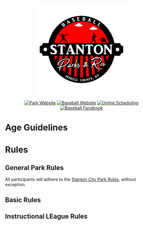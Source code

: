 <p align="center">
  <img src="../../../Assets/Images/Logos/Baseball-1_1-Color-Transparent-Logo.png" alt="Baseball Logo" width="300"/>
</p>

<center>

[![Park Website](https://img.shields.io/badge/park_website-77a459?style=for-the-badge&logo=About.me&logoColor=white)](https://www.stantonky.gov/parks/)  [![Baseball Website](https://img.shields.io/badge/baseball_website-FF0000?style=for-the-badge&logo=About.me&logoColor=white)](https://www.stantonky.gov/park-baseball/)  [![Online Scheduling](https://img.shields.io/badge/online_scheduling-3e83c7?style=for-the-badge&logo=About.me&logoColor=white)](http://www.quickscores.com/StantonCityPark/)    [![Baseball Facebook](https://img.shields.io/badge/Adult_Softball_Facebook_page-1877F2?style=for-the-badge&logo=facebook&logoColor=white)](https://www.facebook.com/StantonParksAndRecBaseball)

</center>

# Age Guidelines

# Rules

## General Park Rules

All participants will adhere to the [Stanton City Park Rules](../../README.md), without exception.

## Basic Rules

## Instructional LEague Rules